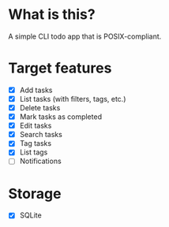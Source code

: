 # What is this?
A simple CLI todo app that is POSIX-compliant.

# Target features
- [x] Add tasks
- [x] List tasks (with filters, tags, etc.)
- [x] Delete tasks
- [x] Mark tasks as completed
- [x] Edit tasks
- [x] Search tasks
- [x] Tag tasks
- [x] List tags
- [ ] Notifications

# Storage
- [x] SQLite

